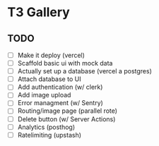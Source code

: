 # T3 Gallery 

## TODO 

- [ ] Make it deploy (vercel)
- [ ] Scaffold basic ui with mock data 
- [ ] Actually set up a database (vercel a postgres)
- [ ] Attach database to UI
- [ ] Add authentication (w/ clerk)
- [ ] Add image upload 
- [ ] Error managment (w/ Sentry)
- [ ] Routing/image page (parallel rote)
- [ ] Delete button (w/ Server Actions)
- [ ] Analytics (posthog)
- [ ] Ratelimiting (upstash)